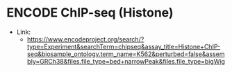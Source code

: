 # ENCODE ChIP-seq (Histone)
- Link:
    - https://www.encodeproject.org/search/?type=Experiment&searchTerm=chipseq&assay_title=Histone+ChIP-seq&biosample_ontology.term_name=K562&perturbed=false&assembly=GRCh38&files.file_type=bed+narrowPeak&files.file_type=bigWig